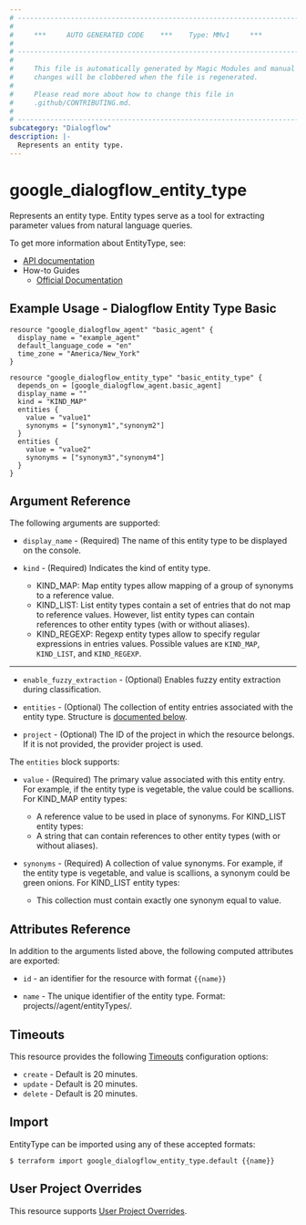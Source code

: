 ```yaml
---
# ----------------------------------------------------------------------------
#
#     ***     AUTO GENERATED CODE    ***    Type: MMv1     ***
#
# ----------------------------------------------------------------------------
#
#     This file is automatically generated by Magic Modules and manual
#     changes will be clobbered when the file is regenerated.
#
#     Please read more about how to change this file in
#     .github/CONTRIBUTING.md.
#
# ----------------------------------------------------------------------------
subcategory: "Dialogflow"
description: |-
  Represents an entity type.
---
```


# google\_dialogflow\_entity\_type

Represents an entity type. Entity types serve as a tool for extracting parameter values from natural language queries.


To get more information about EntityType, see:

* [API documentation](https://cloud.google.com/dialogflow/docs/reference/rest/v2/projects.agent.entityTypes)
* How-to Guides
    * [Official Documentation](https://cloud.google.com/dialogflow/docs/)

## Example Usage - Dialogflow Entity Type Basic


```hcl
resource "google_dialogflow_agent" "basic_agent" {
  display_name = "example_agent"
  default_language_code = "en"
  time_zone = "America/New_York"
}

resource "google_dialogflow_entity_type" "basic_entity_type" {
  depends_on = [google_dialogflow_agent.basic_agent]
  display_name = ""
  kind = "KIND_MAP"
  entities {
    value = "value1"
    synonyms = ["synonym1","synonym2"]
  }
  entities {
    value = "value2"
    synonyms = ["synonym3","synonym4"]
  }
}
```

## Argument Reference

The following arguments are supported:


* `display_name` -
  (Required)
  The name of this entity type to be displayed on the console.

* `kind` -
  (Required)
  Indicates the kind of entity type.
  * KIND_MAP: Map entity types allow mapping of a group of synonyms to a reference value.
  * KIND_LIST: List entity types contain a set of entries that do not map to reference values. However, list entity
  types can contain references to other entity types (with or without aliases).
  * KIND_REGEXP: Regexp entity types allow to specify regular expressions in entries values.
  Possible values are `KIND_MAP`, `KIND_LIST`, and `KIND_REGEXP`.


- - -


* `enable_fuzzy_extraction` -
  (Optional)
  Enables fuzzy entity extraction during classification.

* `entities` -
  (Optional)
  The collection of entity entries associated with the entity type.
  Structure is [documented below](#nested_entities).

* `project` - (Optional) The ID of the project in which the resource belongs.
    If it is not provided, the provider project is used.


<a name="nested_entities"></a>The `entities` block supports:

* `value` -
  (Required)
  The primary value associated with this entity entry. For example, if the entity type is vegetable, the value
  could be scallions.
  For KIND_MAP entity types:
  * A reference value to be used in place of synonyms.
  For KIND_LIST entity types:
  * A string that can contain references to other entity types (with or without aliases).

* `synonyms` -
  (Required)
  A collection of value synonyms. For example, if the entity type is vegetable, and value is scallions, a synonym
  could be green onions.
  For KIND_LIST entity types:
  * This collection must contain exactly one synonym equal to value.

## Attributes Reference

In addition to the arguments listed above, the following computed attributes are exported:

* `id` - an identifier for the resource with format `{{name}}`

* `name` -
  The unique identifier of the entity type. 
  Format: projects/<Project ID>/agent/entityTypes/<Entity type ID>.


## Timeouts

This resource provides the following
[Timeouts](https://developer.hashicorp.com/terraform/plugin/sdkv2/resources/retries-and-customizable-timeouts) configuration options:

- `create` - Default is 20 minutes.
- `update` - Default is 20 minutes.
- `delete` - Default is 20 minutes.

## Import


EntityType can be imported using any of these accepted formats:

```
$ terraform import google_dialogflow_entity_type.default {{name}}
```

## User Project Overrides

This resource supports [User Project Overrides](https://registry.terraform.io/providers/hashicorp/google/latest/docs/guides/provider_reference#user_project_override).
